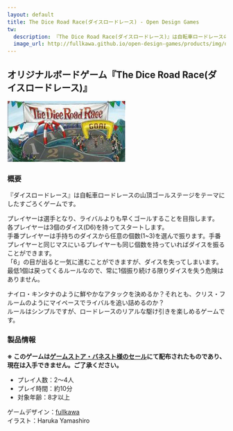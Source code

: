 ```yaml
---
layout: default
title: The Dice Road Race(ダイスロードレース) - Open Design Games
tw:
  description: 『The Dice Road Race(ダイスロードレース)』は自転車ロードレースの山頂ゴールステージをテーマにしたすごろくゲームです。
  image_url: http://fullkawa.github.io/open-design-games/products/img/dice_road_race/postcard.jpg
---
```


## オリジナルボードゲーム『The Dice Road Race(ダイスロードレース)』

![ダイスロードレース ポストカード版](img/dice_road_race/postcard.jpg "ダイスロードレース ポストカード版")

### 概要

『ダイスロードレース』は自転車ロードレースの山頂ゴールステージをテーマにしたすごろくゲームです。  

プレイヤーは選手となり、ライバルよりも早くゴールすることを目指します。  
各プレイヤーは3個のダイス(D6)を持ってスタートします。  
手番プレイヤーは手持ちのダイスから任意の個数(1~3)を選んで振ります。手番プレイヤーと同じマスにいるプレイヤーも同じ個数を持っていればダイスを振ることができます。  
「6」の目が出ると一気に進むことができますが、ダイスを失ってしまいます。最低1個は戻ってくるルールなので、常に1個振り続ける限りダイスを失う危険はありません。  

ナイロ・キンタナのように鮮やかなアタックを決めるか？それとも、クリス・フルームのようにマイペースでライバルを追い詰めるのか？  
ルールはシンプルですが、ロードレースのリアルな駆け引きを楽しめるゲームです。  

### 製品情報

**※ このゲームは[ゲームストア・バネスト様のセール](http://banesto-telegraph.blogspot.jp/2016/07/gamestore-banesto-telegraph-2016-07-02.html)にて配布されたものであり、現在は入手できません。ご了承ください。**

* プレイ人数：2～4人
* プレイ時間：約10分
* 対象年齢：8才以上

ゲームデザイン：[fullkawa](https://twitter.com/fullkawa)  
イラスト：Haruka Yamashiro

